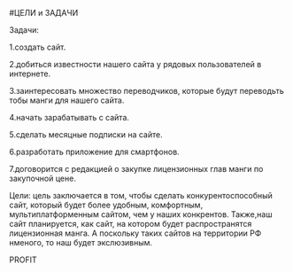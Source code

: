 
#ЦЕЛИ и ЗАДАЧИ

Задачи:

1.создать сайт.

2.добиться известности нашего сайта у рядовых пользователей в интернете.

3.заинтересовать множество переводчиков, которые будут переводьть тобы манги для нашего сайта.

4.начать зарабатывать с сайта.

5.сделать месяцные подписки на сайте.

6.разработать приложение для смартфонов.

7.договорится с редакцией о закупке лицензионных глав манги по закупочной цене.

Цели: цель заключается в том, чтобы сделать конкурентоспособный сайт, который будет более удобным, комфортным, мультиплатформенным сайтом, чем у наших конкрентов. 
Также,наш сайт планируется, как сайт, на котором будет распространятся лицензионная манга. А поскольку таких сайтов на территории РФ нменого, то наш будет экслюзивным.

PROFIT
